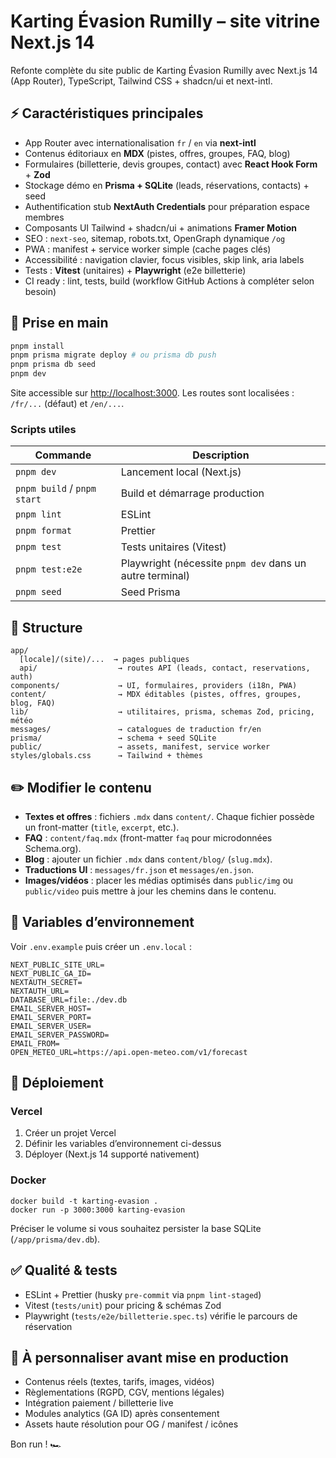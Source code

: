 # Karting Évasion Rumilly – site vitrine Next.js 14

Refonte complète du site public de Karting Évasion Rumilly avec Next.js 14 (App Router), TypeScript, Tailwind CSS + shadcn/ui et next-intl.

## ⚡️ Caractéristiques principales

- App Router avec internationalisation `fr` / `en` via **next-intl**
- Contenus éditoriaux en **MDX** (pistes, offres, groupes, FAQ, blog)
- Formulaires (billetterie, devis groupes, contact) avec **React Hook Form** + **Zod**
- Stockage démo en **Prisma + SQLite** (leads, réservations, contacts) + seed
- Authentification stub **NextAuth Credentials** pour préparation espace membres
- Composants UI Tailwind + shadcn/ui + animations **Framer Motion**
- SEO : `next-seo`, sitemap, robots.txt, OpenGraph dynamique `/og`
- PWA : manifest + service worker simple (cache pages clés)
- Accessibilité : navigation clavier, focus visibles, skip link, aria labels
- Tests : **Vitest** (unitaires) + **Playwright** (e2e billetterie)
- CI ready : lint, tests, build (workflow GitHub Actions à compléter selon besoin)

## 🏁 Prise en main

```bash
pnpm install
pnpm prisma migrate deploy # ou prisma db push
pnpm prisma db seed
pnpm dev
```

Site accessible sur <http://localhost:3000>. Les routes sont localisées : `/fr/...` (défaut) et `/en/...`.

### Scripts utiles

| Commande | Description |
| --- | --- |
| `pnpm dev` | Lancement local (Next.js) |
| `pnpm build` / `pnpm start` | Build et démarrage production |
| `pnpm lint` | ESLint |
| `pnpm format` | Prettier |
| `pnpm test` | Tests unitaires (Vitest) |
| `pnpm test:e2e` | Playwright (nécessite `pnpm dev` dans un autre terminal) |
| `pnpm seed` | Seed Prisma |

## 📂 Structure

```
app/
  [locale]/(site)/...  → pages publiques
  api/                  → routes API (leads, contact, reservations, auth)
components/             → UI, formulaires, providers (i18n, PWA)
content/                → MDX éditables (pistes, offres, groupes, blog, FAQ)
lib/                    → utilitaires, prisma, schemas Zod, pricing, météo
messages/               → catalogues de traduction fr/en
prisma/                 → schema + seed SQLite
public/                 → assets, manifest, service worker
styles/globals.css      → Tailwind + thèmes
```

## ✏️ Modifier le contenu

- **Textes et offres** : fichiers `.mdx` dans `content/`. Chaque fichier possède un front-matter (`title`, `excerpt`, etc.).
- **FAQ** : `content/faq.mdx` (front-matter `faq` pour microdonnées Schema.org).
- **Blog** : ajouter un fichier `.mdx` dans `content/blog/` (`slug.mdx`).
- **Traductions UI** : `messages/fr.json` et `messages/en.json`.
- **Images/vidéos** : placer les médias optimisés dans `public/img` ou `public/video` puis mettre à jour les chemins dans le contenu.

## 🔐 Variables d’environnement

Voir `.env.example` puis créer un `.env.local` :

```
NEXT_PUBLIC_SITE_URL=
NEXT_PUBLIC_GA_ID=
NEXTAUTH_SECRET=
NEXTAUTH_URL=
DATABASE_URL=file:./dev.db
EMAIL_SERVER_HOST=
EMAIL_SERVER_PORT=
EMAIL_SERVER_USER=
EMAIL_SERVER_PASSWORD=
EMAIL_FROM=
OPEN_METEO_URL=https://api.open-meteo.com/v1/forecast
```

## 🚀 Déploiement

### Vercel

1. Créer un projet Vercel
2. Définir les variables d’environnement ci-dessus
3. Déployer (Next.js 14 supporté nativement)

### Docker

```
docker build -t karting-evasion .
docker run -p 3000:3000 karting-evasion
```

Préciser le volume si vous souhaitez persister la base SQLite (`/app/prisma/dev.db`).

## ✅ Qualité & tests

- ESLint + Prettier (husky `pre-commit` via `pnpm lint-staged`)
- Vitest (`tests/unit`) pour pricing & schémas Zod
- Playwright (`tests/e2e/billetterie.spec.ts`) vérifie le parcours de réservation

## 📌 À personnaliser avant mise en production

- Contenus réels (textes, tarifs, images, vidéos)
- Règlementations (RGPD, CGV, mentions légales)
- Intégration paiement / billetterie live
- Modules analytics (GA ID) après consentement
- Assets haute résolution pour OG / manifest / icônes

Bon run ! 🏎️
